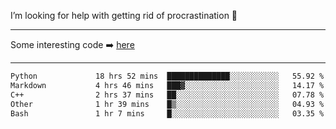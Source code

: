 I’m looking for help with getting rid of procrastination 🤔

-----

Some interesting code :arrow_right: [here](https://github.com/zhen8838/playground)

-----

<!--START_SECTION:waka-->

```txt
Python             18 hrs 52 mins  ██████████████░░░░░░░░░░░   55.92 %
Markdown           4 hrs 46 mins   ███▓░░░░░░░░░░░░░░░░░░░░░   14.17 %
C++                2 hrs 37 mins   ██░░░░░░░░░░░░░░░░░░░░░░░   07.78 %
Other              1 hr 39 mins    █▒░░░░░░░░░░░░░░░░░░░░░░░   04.93 %
Bash               1 hr 7 mins     █░░░░░░░░░░░░░░░░░░░░░░░░   03.35 %
```

<!--END_SECTION:waka-->

<!--
**zhen8838/zhen8838** is a ✨ _special_ ✨ repository because its `README.md` (this file) appears on your GitHub profile.

Here are some ideas to get you started:

- 🔭 I’m currently working on ...
- 🌱 I’m currently learning ...
- 👯 I’m looking to collaborate on ...
 ...
- 💬 Ask me about ...
- 📫 How to reach me: ...
- 😄 Pronouns: ...
- ⚡ Fun fact: ...
-->
